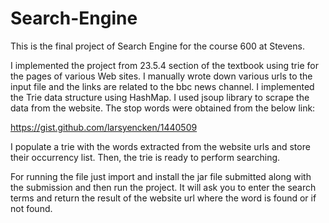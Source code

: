 # Search-Engine

This is the final project of Search Engine for the course 600 at Stevens.

I implemented the project from 23.5.4 section of the textbook using trie for the pages of various Web sites. I manually wrote down various urls to the input file and the links are related to the bbc news channel. I implemented the Trie data structure using HashMap. I used jsoup library to scrape the data from the website. The stop words were obtained from the below link:

https://gist.github.com/larsyencken/1440509

I populate a trie with the words extracted from the website urls and store their occurrency list. Then, the trie is ready to perform searching.

For running the file just import and install the jar file submitted along with the submission and then run the project. It will ask you to enter the search terms and return the result of the website url where the word is found or if not found.
